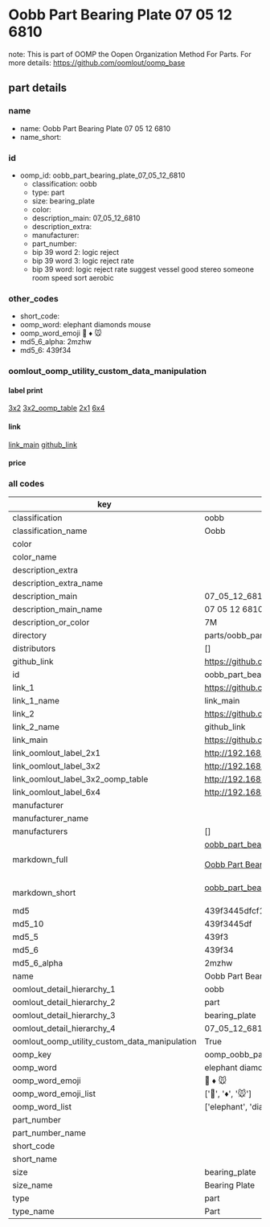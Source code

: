 # Oobb Part Bearing Plate 07 05 12 6810  

note: This is part of OOMP the Oopen Organization Method For Parts. For more details: https://github.com/oomlout/oomp_base

##  part details





### name
* name: Oobb Part Bearing Plate 07 05 12 6810
* name_short: 
### id
* oomp_id: oobb_part_bearing_plate_07_05_12_6810
  * classification: oobb
  * type: part
  * size: bearing_plate
  * color: 
  * description_main: 07_05_12_6810
  * description_extra: 
  * manufacturer: 
  * part_number: 
  * bip 39 word 2: logic reject
  * bip 39 word 3: logic reject rate
  * bip 39 word: logic reject rate suggest vessel good stereo someone room speed sort aerobic

### other_codes
* short_code: 
* oomp_word: elephant diamonds mouse
* oomp_word_emoji :elephant: :diamonds: :mouse:
* md5_6_alpha: 2mzhw
* md5_6: 439f34






### oomlout_oomp_utility_custom_data_manipulation
#### label print
[3x2](http://192.168.1.245:1112/?label=oomp%202mzhw)
[3x2_oomp_table](http://192.168.1.107:1112/?label=oomp%202mzhw)
[2x1](http://192.168.1.242:1112/?label=oomp%202mzhw)
[6x4](http://192.168.1.55:1112/?label=oomp%202mzhw)    

#### link

[link_main](https://github.com/oomlout/oomlout_oomp_current_version_messy/tree/main/parts/oobb_part_bearing_plate_07_05_12_6810) [github_link](https://github.com/oomlout/oomlout_oomp_part_src/tree/main/parts/oobb_part_bearing_plate_07_05_12_6810)                             

#### price







### all codes 
| key | value |  
| --- | --- |  
| classification | oobb |  
| classification_name | Oobb |  
| color |  |  
| color_name |  |  
| description_extra |  |  
| description_extra_name |  |  
| description_main | 07_05_12_6810 |  
| description_main_name | 07 05 12 6810 |  
| description_or_color | 7M |  
| directory | parts/oobb_part_bearing_plate_07_05_12_6810 |  
| distributors | [] |  
| github_link | https://github.com/oomlout/oomlout_oomp_part_src/tree/main/parts/oobb_part_bearing_plate_07_05_12_6810 |  
| id | oobb_part_bearing_plate_07_05_12_6810 |  
| link_1 | https://github.com/oomlout/oomlout_oomp_current_version_messy/tree/main/parts/oobb_part_bearing_plate_07_05_12_6810 |  
| link_1_name | link_main |  
| link_2 | https://github.com/oomlout/oomlout_oomp_part_src/tree/main/parts/oobb_part_bearing_plate_07_05_12_6810 |  
| link_2_name | github_link |  
| link_main | https://github.com/oomlout/oomlout_oomp_current_version_messy/tree/main/parts/oobb_part_bearing_plate_07_05_12_6810 |  
| link_oomlout_label_2x1 | http://192.168.1.242:1112/?label=oomp%202mzhw |  
| link_oomlout_label_3x2 | http://192.168.1.245:1112/?label=oomp%202mzhw |  
| link_oomlout_label_3x2_oomp_table | http://192.168.1.107:1112/?label=oomp%202mzhw |  
| link_oomlout_label_6x4 | http://192.168.1.55:1112/?label=oomp%202mzhw |  
| manufacturer |  |  
| manufacturer_name |  |  
| manufacturers | [] |  
| markdown_full | [oobb_part_bearing_plate_07_05_12_6810](https://github.com/oomlout/oomlout_oomp_current_version_messy/tree/main/parts/oobb_part_bearing_plate_07_05_12_6810)<br>[](https://github.com/oomlout/oomlout_oomp_current_version_messy/tree/main/parts/oobb_part_bearing_plate_07_05_12_6810)<br>[Oobb Part Bearing Plate 07 05 12 6810](https://github.com/oomlout/oomlout_oomp_current_version_messy/tree/main/parts/oobb_part_bearing_plate_07_05_12_6810)<br><br> |  
| markdown_short | [oobb_part_bearing_plate_07_05_12_6810](https://github.com/oomlout/oomlout_oomp_current_version_messy/tree/main/parts/oobb_part_bearing_plate_07_05_12_6810)<br><br> |  
| md5 | 439f3445dfcf1ab191f98d8f646d3c1c |  
| md5_10 | 439f3445df |  
| md5_5 | 439f3 |  
| md5_6 | 439f34 |  
| md5_6_alpha | 2mzhw |  
| name | Oobb Part Bearing Plate 07 05 12 6810 |  
| oomlout_detail_hierarchy_1 | oobb |  
| oomlout_detail_hierarchy_2 | part |  
| oomlout_detail_hierarchy_3 | bearing_plate |  
| oomlout_detail_hierarchy_4 | 07_05_12_6810 |  
| oomlout_oomp_utility_custom_data_manipulation | True |  
| oomp_key | oomp_oobb_part_bearing_plate_07_05_12_6810 |  
| oomp_word | elephant diamonds mouse |  
| oomp_word_emoji | :elephant: :diamonds: :mouse: |  
| oomp_word_emoji_list | [':elephant:', ':diamonds:', ':mouse:'] |  
| oomp_word_list | ['elephant', 'diamonds', 'mouse'] |  
| part_number |  |  
| part_number_name |  |  
| short_code |  |  
| short_name |  |  
| size | bearing_plate |  
| size_name | Bearing Plate |  
| type | part |  
| type_name | Part |  
